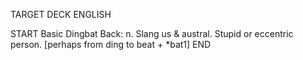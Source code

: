 TARGET DECK
ENGLISH

START
Basic
Dingbat
Back: n. Slang us & austral. Stupid or eccentric person. [perhaps from ding to beat + *bat1]
END
